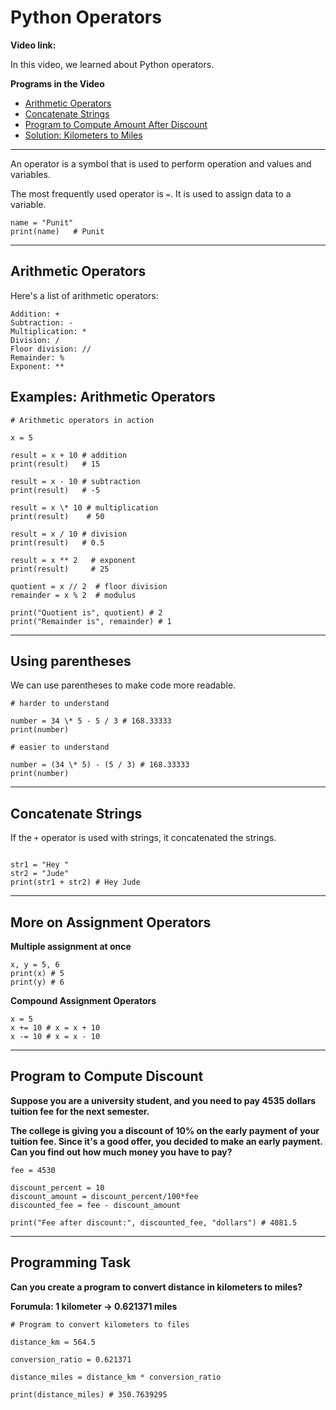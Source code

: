 # Python Operators

**Video link:**

In this video, we learned about Python operators.

**Programs in the Video**

- [Arithmetic Operators](https://github.com/programiz/python-course/blob/master/05-operators.md#arithmetic-operators)
- [Concatenate Strings](https://github.com/programiz/python-course/blob/master/05-operators.md#concatenate-stringst)
- [Program to Compute Amount After Discount](https://github.com/programiz/python-course/blob/master/05-operators.md#program-to-compute-discount)
- [Solution: Kilometers to Miles](https://github.com/programiz/python-course/blob/master/05-operators.md#programming-task)

---

An operator is a symbol that is used to perform operation and values and variables.

The most frequently used operator is `=`. It is used to assign data to a variable.

```
name = "Punit"
print(name)   # Punit
```

---

## Arithmetic Operators

Here's a list of arithmetic operators:

```
Addition: +
Subtraction: -
Multiplication: *
Division: /
Floor division: //
Remainder: %
Exponent: **

```

## Examples: Arithmetic Operators

```
# Arithmetic operators in action

x = 5

result = x + 10 # addition
print(result)   # 15

result = x - 10 # subtraction
print(result)   # -5

result = x \* 10 # multiplication
print(result)    # 50

result = x / 10 # division
print(result)   # 0.5

result = x ** 2   # exponent
print(result)     # 25

quotient = x // 2  # floor division
remainder = x % 2  # modulus

print("Quotient is", quotient) # 2
print("Remainder is", remainder) # 1

```

---

## Using parentheses

We can use parentheses to make code more readable.

```
# harder to understand

number = 34 \* 5 - 5 / 3 # 168.33333
print(number)

# easier to understand

number = (34 \* 5) - (5 / 3) # 168.33333
print(number)

```

---

## Concatenate Strings

If the `+` operator is used with strings, it concatenated the strings.

```

str1 = "Hey "
str2 = "Jude"
print(str1 + str2) # Hey Jude

```

---

## More on Assignment Operators

**Multiple assignment at once**

```
x, y = 5, 6
print(x) # 5
print(y) # 6

```

**Compound Assignment Operators**

```
x = 5
x += 10 # x = x + 10
x -= 10 # x = x - 10

```

---

## Program to Compute Discount

**Suppose you are a university student, and you need to pay 4535 dollars tuition fee for the next semester.**

**The college is giving you a discount of 10% on the early payment of your tuition fee. Since it's a good offer, you decided to make an early payment. Can you find out how much money you have to pay?**

```
fee = 4530

discount_percent = 10
discount_amount = discount_percent/100*fee
discounted_fee = fee - discount_amount

print("Fee after discount:", discounted_fee, "dollars") # 4081.5

```

---

## Programming Task

**Can you create a program to convert distance in kilometers to miles?**

**Forumula: 1 kilometer -> 0.621371 miles**

```
# Program to convert kilometers to files

distance_km = 564.5

conversion_ratio = 0.621371

distance_miles = distance_km * conversion_ratio

print(distance_miles) # 350.7639295

```
